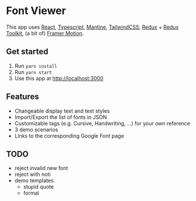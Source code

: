# Font Viewer

This app uses [React](https://reactjs.org),
[Typescript](https://www.typescriptlang.org), [Mantine](https://mantine.dev), [TailwindCSS](https://tailwindcss.com), [Redux](https://redux.js.org) +
[Redux Toolkit](https://redux-toolkit.js.org), (a
bit of) [Framer Motion](https://www.framer.com/motion/).

## Get started

1. Run `yarn install`
2. Run `yarn start`
3. Use this app at [http://localhost:3000](http://localhost:3000)

## Features

- Changeable display text and text styles
- Import/Export the list of fonts in JSON
- Customizable tags (e.g. Cursive, Handwriting, ...) for your own reference
- 3 demo scenarios
- Links to the corresponding Google Font page

## TODO

- reject invalid new font
- reject with noti
- demo templates
  - stupid quote
  - formal
